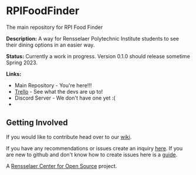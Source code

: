 # RPIFoodFinder
The main repository for RPI Food Finder

**Description:**
A way for Rensselaer Polytechnic Institute students to see their dining options in an easier way.

**Status:**
Currently a work in progress. Version 0.1.0 should release sometime Spring 2023.

**Links:**

- Main Repository - You're here!!!
- [Trello](https://trello.com/b/HhGaZyTT/rpi-food-finder) - See what the devs are up to!
- Discord Server - We don't have one yet :(
- 

## Getting Involved
If you would like to contribute head over to our [wiki](https://github.com/RPI-Food-Finder/RPIFoodFinder/wiki).

If you have any recommendations or issues create an inquiry [here](https://github.com/RPI-Food-Finder/RPIFoodFinder/issues). If you are new to github and don't know how to create issues here is a [guide](https://github.com/RPI-Food-Finder/RPIFoodFinder/wiki/How-to-open-Issues).

A [Rensselaer Center for Open Source](https://new.rcos.io/) project.